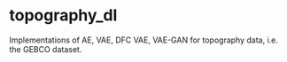 # topography_dl
Implementations of AE, VAE, DFC VAE, VAE-GAN for topography data, i.e. the GEBCO dataset. 
